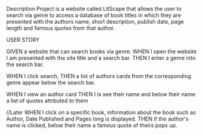 Description
Project is a website called LitScape that allows the user to search via genre to access a database of book titles in which they are presented with the authors name, short description, publish date, page length and famous quotes from that author. 

USER STORY

GIVEN a website that can search books via genre.
WHEN I open the website I am presented with the site title and a search bar.
THEN I enter a genre into the search bar.

WHEN I click search, 
THEN a list of authors cards from the corresponding genre appear below the search bar.

WHEN I view an author card 
THEN I is see their name and below their name a list of quotes attrbuted to them

//Later
WHEN I click on a specific book, information about the book such as Author, Date Published and Pages long is displayed.
THEN if the author's name is clicked, below their name a famous quote of theirs pops up.

